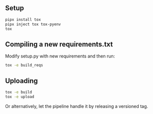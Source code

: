 ## Setup

```sh
pipx install tox
pipx inject tox tox-pyenv
tox
```

## Compiling a new requirements.txt

Modify setup.py with new requirements and then run:
```sh
tox -e build_reqs
```

## Uploading

```sh
tox -e build
tox -e upload
```

Or alternatively, let the pipeline handle it by releasing a versioned tag.

